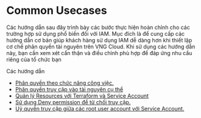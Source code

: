 # Common Usecases

Các hướng dẫn sau đây trình bày các bước thực hiện hoàn chỉnh cho các trường hợp sử dụng phổ biến đối với IAM. Mục đích là để cung cấp các hướng dẫn cơ bản giúp khách hàng sử dụng IAM dễ dàng hơn khi thiết lập cơ chế phân quyền tài nguyên trên VNG Cloud. Khi sử dụng các hướng dẫn này, bạn cần xem xét cẩn thận và điều chỉnh phù hợp để đáp ứng nhu cầu riêng của tổ chức bạn

Các hướng dẫn

* [Phân quyền theo chức năng công việc.](phan-quyen-truy-cap-theo-chuc-nang-cong-viec.md)
* [Phân quyền truy cập vào tài nguyên cụ thể](phan-quyen-truy-cap-vao-tai-nguyen-cu-the.md)
* [Quản lý Resources với Terraform và Service Account](quan-ly-resources-voi-terraform-va-service-account.md)
* [Sử dụng Deny permission để từ chối truy cập.](su-dung-deny-permission-de-tu-choi-truy-cap.md)
* [Uỷ quyền truy cập giữa các root user account với Service Account.](uy-quyen-truy-cap-giua-cac-root-user-accounts-voi-tinh-nang-service-account-impersonate.md)
